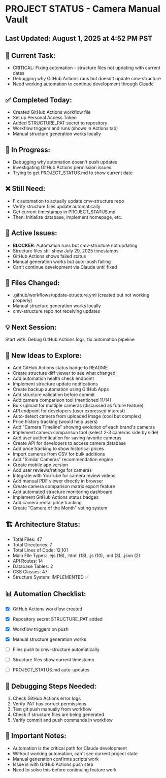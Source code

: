 # PROJECT STATUS - Camera Manual Vault


## Last Updated: August 1, 2025 at 4:52 PM PST

## 🎯 Current Task:
- CRITICAL: Fixing automation - structure files not updating with current dates
- Debugging why GitHub Actions runs but doesn't update cmv-structure
- Need working automation to continue development through Claude


## ✅ Completed Today:
- Created GitHub Actions workflow file
- Set up Personal Access Token
- Added STRUCTURE_PAT secret to repository
- Workflow triggers and runs (shows in Actions tab)
- Manual structure generation works locally


## 🔄 In Progress:
- Debugging why automation doesn't push updates
- Investigating GitHub Actions permission issues
- Trying to get PROJECT_STATUS.md to show current date


## ❌ Still Need:
- Fix automation to actually update cmv-structure repo
- Verify structure files update automatically
- Get current timestamps in PROJECT_STATUS.md
- Then: Initialize database, implement homepage, etc.


## 🐛 Active Issues:
- **BLOCKER**: Automation runs but cmv-structure not updating
- Structure files still show July 29, 2025 timestamps
- GitHub Actions shows failed status
- Manual generation works but auto-push failing
- Can't continue development via Claude until fixed


## 📁 Files Changed:
- .github/workflows/update-structure.yml (created but not working properly)
- Manual structure generation works locally
- cmv-structure repo not receiving updates


## 💡 Next Session:
Start with: Debug GitHub Actions logs, fix automation pipeline


## 🚀 New Ideas to Explore:
- Add GitHub Actions status badge to README
- Create structure diff viewer to see what changed
- Add automation health check endpoint
- Implement structure update notifications
- Create backup automation using GitHub Apps
- Add structure validation before commit
- Add camera comparison tool (mentioned 11/14)
- Bulk upload for multiple cameras (discussed as future feature)
- API endpoint for developers (user expressed interest)
- Auto-detect camera from uploaded image (cool but complex)
- Price history tracking (would help users)
- Add "Camera Timeline" showing evolution of each brand's cameras
- Implement camera comparison tool (select 2-3 cameras side by side)
- Add user authentication for saving favorite cameras
- Create API for developers to access camera database
- Add price tracking to show historical prices
- Import cameras from CSV for bulk additions
- Add "Similar Cameras" recommendation engine
- Create mobile app version
- Add user reviews/ratings for cameras
- Integrate with YouTube for camera review videos
- Add manual PDF viewer directly in browser
- Create camera comparison matrix export feature
- Add automated structure monitoring dashboard
- Implement GitHub Actions status badges
- Add camera rental price tracking
- Create "Camera of the Month" voting system


## 🏗️ Architecture Status:
- Total Files: 47
- Total Directories: 7
- Total Lines of Code: 12,101
- Main File Types: .ejs (16), .html (13), .js (10), .md (3), .json (2)
- API Routes: 14
- Database Tables: 2
- CSS Classes: 47
- Structure System: IMPLEMENTED ✅

## 📊 Automation Checklist:
- [x] GitHub Actions workflow created
- [x] Repository secret STRUCTURE_PAT added
- [x] Workflow triggers on push
- [x] Manual structure generation works
- [ ] Files push to cmv-structure automatically
- [ ] Structure files show current timestamp
- [ ] PROJECT_STATUS.md auto-updates


## 🔧 Debugging Steps Needed:
1. Check GitHub Actions error logs
2. Verify PAT has correct permissions
3. Test git push manually from workflow
4. Check if structure files are being generated
5. Verify commit and push commands in workflow


## 📝 Important Notes:
- Automation is the critical path for Claude development
- Without working automation, can't see current project state
- Manual generation confirms scripts work
- Issue is with GitHub Actions push step
- Need to solve this before continuing feature work
